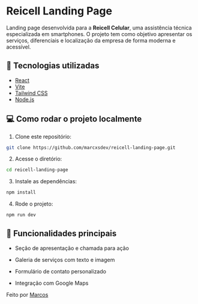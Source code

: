 # Reicell Landing Page

Landing page desenvolvida para a **Reicell Celular**, uma assistência técnica especializada em smartphones. O projeto tem como objetivo apresentar os serviços, diferenciais e localização da empresa de forma moderna e acessível.

## 🚀 Tecnologias utilizadas

- [React](https://reactjs.org/)
- [Vite](https://vitejs.dev/)
- [Tailwind CSS](https://tailwindcss.com/)
- [Node.js](https://nodejs.org/)

## 💻 Como rodar o projeto localmente

1. Clone este repositório:

```bash
git clone https://github.com/marcxsdev/reicell-landing-page.git
```

2. Acesse o diretório:

```bash
cd reicell-landing-page
```

3. Instale as dependências:

```bash
npm install
```

4. Rode o projeto:

```bash
npm run dev
```

## 📌 Funcionalidades principais

- Seção de apresentação e chamada para ação

- Galeria de serviços com texto e imagem

- Formulário de contato personalizado

- Integração com Google Maps

Feito por [Marcos](https://github.com/marcxsdev)
